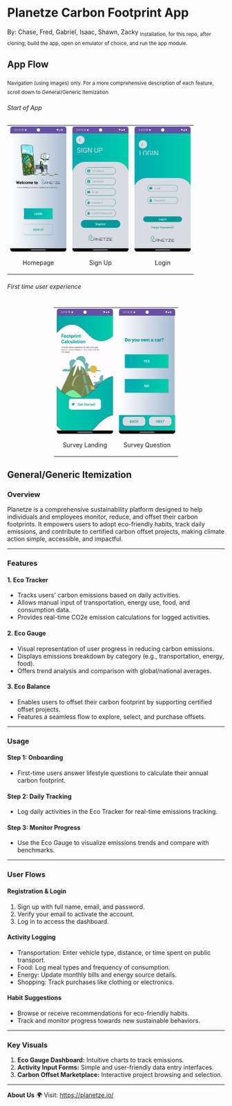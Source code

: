 # Planetze Carbon Footprint App

By: Chase, Fred, Gabriel, Isaac, Shawn, Zacky
<sub>Installation, for this repo, after cloning; build the app, open on emulator of choice, and run the app module.</sub>

## App Flow

<sub>Navigation (using images) only. For a more comprehensive description of each feature, scroll down to General/Generic Itemization</sub>

###### Start of App

<table>
  <tr>
    <td style="text-align: center;">
      <img src="Readme-images/homepage.png" width="130" />
      <p>Homepage</p>
    </td>
    <td style="text-align: center;">
      <img src="Readme-images/sign-up.png" width="130" />
      <p>Sign Up</p>
    </td>
    <td style="text-align: center;">
      <img src="Readme-images/login.png" width="130" />
      <p>Login</p>
    </td>
  </tr>
</table>
<!-- <div style="display: flex; justify-content: center; align-items: center;">
    <div style="display: flex; flex-direction: column; align-items: center;">
        <img
            style="margin-right: 1rem;"
            src="Readme-images/homepage.png"
            alt="homepage-image"
            width="130"/>
        <p>Homepage</p>
    </div>
    <div style="display: flex; flex-direction: column; align-items: center;">
        <img
            style="margin-right: 1rem;"
            src="Readme-images/sign-up.png"
            alt="sign-up-image"
            width="130"/>
        <p>Sign Up</p>
    </div>
    <div style="display: flex; flex-direction: column; align-items: center;">
        <img
            style="margin-right: 1rem;"
            src="Readme-images/login.png"
            alt="login-image"
            width="130"/>
        <p>Login</p>
    </div>
</div> -->

###### First time user experience
<table style="display: flex; justify-content: center; align-items: center;">
  <tr>
    <td style="text-align: center;">
      <img src="Readme-images/survey-landing.png" width="130" />
      <p>Survey Landing</p>
    </td>
    <td style="text-align: center;">
      <img src="Readme-images/survey-question.png" width="130" />
        <p>Survey Question</p>
    </td>
  </tr>
</table>
<!-- <div style="display: flex; justify-content: center; align-items: center;">
    <div style="display: flex; flex-direction: column; align-items: center;">
        <img
            style="margin-right: 1rem;"
            src="Readme-images/survey-landing.png"
            alt="survey-landing-image"
            width="130"/>
        <p>Survey Landing</p>
    </div>
    <div style="display: flex; flex-direction: column; align-items: center;">
        <img
            style="margin-right: 1rem;"
            src="Readme-images/survey-question.png"
            alt="survey-question-image"
            width="130"/>
        <p>Survey Question</p>
    </div>

    <div style="display: flex; flex-direction: column; align-items: center;">
        <img
            style="margin-right: 1rem;"
            src="Readme-images/ecoTrackerimage.png"
            alt="survey-question-image"
            width="130"/>
        <p>Survey Question</p>
    </div>
</div> -->


## General/Generic Itemization

### Overview

Planetze is a comprehensive sustainability platform designed to help individuals and employees monitor, reduce, and offset their carbon footprints. It empowers users to adopt eco-friendly habits, track daily emissions, and contribute to certified carbon offset projects, making climate action simple, accessible, and impactful.

---

### Features

#### 1. **Eco Tracker**

-   Tracks users' carbon emissions based on daily activities.
-   Allows manual input of transportation, energy use, food, and consumption data.
-   Provides real-time CO2e emission calculations for logged activities.

#### 2. **Eco Gauge**

-   Visual representation of user progress in reducing carbon emissions.
-   Displays emissions breakdown by category (e.g., transportation, energy, food).
-   Offers trend analysis and comparison with global/national averages.

#### 3. **Eco Balance**

-   Enables users to offset their carbon footprint by supporting certified offset projects.
-   Features a seamless flow to explore, select, and purchase offsets.

---

### Usage

#### **Step 1: Onboarding**

-   First-time users answer lifestyle questions to calculate their annual carbon footprint.

#### **Step 2: Daily Tracking**

-   Log daily activities in the Eco Tracker for real-time emissions tracking.

#### **Step 3: Monitor Progress**

-   Use the Eco Gauge to visualize emissions trends and compare with benchmarks.

---

### User Flows

#### **Registration & Login**

1. Sign up with full name, email, and password.
2. Verify your email to activate the account.
3. Log in to access the dashboard.

#### **Activity Logging**

-   Transportation: Enter vehicle type, distance, or time spent on public transport.
-   Food: Log meal types and frequency of consumption.
-   Energy: Update monthly bills and energy source details.
-   Shopping: Track purchases like clothing or electronics.

#### **Habit Suggestions**

-   Browse or receive recommendations for eco-friendly habits.
-   Track and monitor progress towards new sustainable behaviors.

---

### Key Visuals

1. **Eco Gauge Dashboard:** Intuitive charts to track emissions.
2. **Activity Input Forms:** Simple and user-friendly data entry interfaces.
3. **Carbon Offset Marketplace:** Interactive project browsing and selection.

---

**About Us** 🌍
Visit: https://planetze.io/
